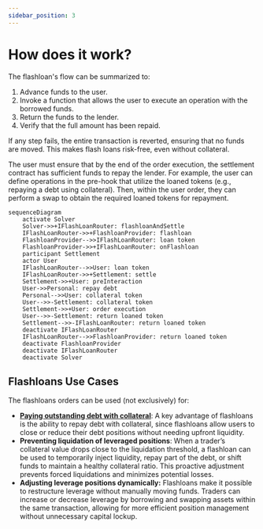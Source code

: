 ```yaml
---
sidebar_position: 3
---
```


# How does it work?

The flashloan's flow can be summarized to:

1. Advance funds to the user.
2. Invoke a function that allows the user to execute an operation with the borrowed funds.
3. Return the funds to the lender.
4. Verify that the full amount has been repaid.

If any step fails, the entire transaction is reverted, ensuring that no funds are moved. This makes flash loans risk-free, even without collateral. 

The user must ensure that by the end of the order execution, the settlement contract has sufficient funds to repay the lender. For example, the user can define operations in the pre-hook that utilize the loaned tokens (e.g., repaying a debt using collateral). Then, within the user order, they can perform a swap to obtain the required loaned tokens for repayment.

```mermaid
sequenceDiagram
    activate Solver
    Solver->>+IFlashLoanRouter: flashloanAndSettle
    IFlashLoanRouter->>+FlashloanProvider: flashloan
    FlashloanProvider-->>IFlashLoanRouter: loan token
    FlashloanProvider->>+IFlashLoanRouter: onFlashloan
    participant Settlement
    actor User
    IFlashLoanRouter-->>User: loan token
    IFlashLoanRouter->>+Settlement: settle
    Settlement->>+User: preInteraction
    User->>Personal: repay debt
    Personal-->>User: collateral token
    User-->>-Settlement: collateral token
    Settlement->>+User: order execution
    User-->>-Settlement: return loaned token
    Settlement-->>-IFlashLoanRouter: return loaned token
    deactivate IFlashLoanRouter
    IFlashLoanRouter-->>FlashloanProvider: return loaned token
    deactivate FlashloanProvider
    deactivate IFlashLoanRouter
    deactivate Solver
```

## Flashloans Use Cases

The flashloans orders can be used (not exclusively) for:

- **[Paying outstanding debt with collateral](../order-types/pay-debt-flashloans.md)**: A key advantage of flashloans is the ability to repay debt with collateral, since flashloans allow users to close or reduce their debt positions without needing upfront liquidity.
- **Preventing liquidation of leveraged positions**: When a trader’s collateral value drops close to the liquidation threshold, a flashloan can be used to temporarily inject liquidity, repay part of the debt, or shift funds to maintain a healthy collateral ratio. This proactive adjustment prevents forced liquidations and minimizes potential losses.
- **Adjusting leverage positions dynamically:** Flashloans make it possible to restructure leverage without manually moving funds. Traders can increase or decrease leverage by borrowing and swapping assets within the same transaction, allowing for more efficient position management without unnecessary capital lockup.
